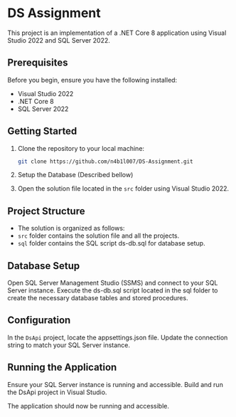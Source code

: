 # DS Assignment

This project is an implementation of a .NET Core 8 application using Visual Studio 2022 and SQL Server 2022.

## Prerequisites

Before you begin, ensure you have the following installed:
- Visual Studio 2022
- .NET Core 8
- SQL Server 2022

## Getting Started

1. Clone the repository to your local machine:
   ```bash
   git clone https://github.com/n4b1l007/DS-Assignment.git

2. Setup the Database (Described bellow) 

3. Open the solution file located in the `src` folder using Visual Studio 2022.

## Project Structure

- The solution is organized as follows:
- `src` folder contains the solution file and all the projects.
- `sql` folder contains the SQL script ds-db.sql for database setup.


## Database Setup
Open SQL Server Management Studio (SSMS) and connect to your SQL Server instance.
Execute the ds-db.sql script located in the sql folder to create the necessary database tables and stored procedures.
## Configuration
In the `DsApi` project, locate the appsettings.json file.
Update the connection string to match your SQL Server instance.
## Running the Application
Ensure your SQL Server instance is running and accessible.
Build and run the DsApi project in Visual Studio.


The application should now be running and accessible.